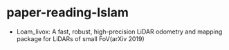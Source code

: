 # paper-reading-lslam

- Loam_livox: A fast, robust, high-precision LiDAR odometry and mapping package for LiDARs of small FoV(arXiv 2019)